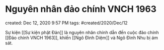 ---
---

# Nguyên nhân đảo chính VNCH 1963

created: Dec 12, 2020 9:57 PM
tags: #created/2020/Dec/12

Sự kiện [[Sự kiện phật Đản]] là nguyên nhân chính dẫn đến cuộc đảo chính [[Đảo chính VNCH 1963]], khiến [[Ngô Đình Diệm]] và Ngô Đình Nhu bị ám sát.